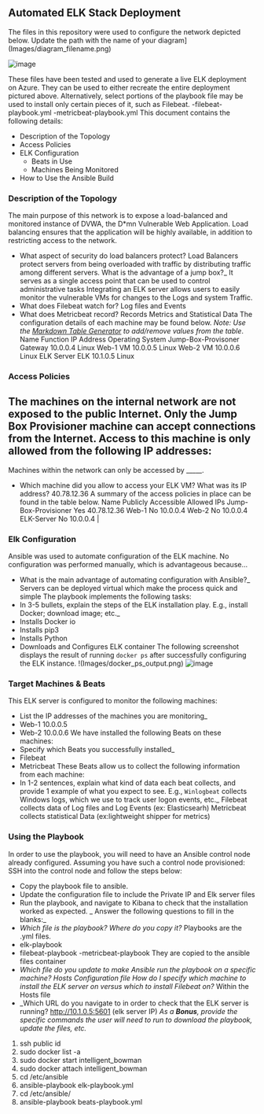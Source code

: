## Automated ELK Stack Deployment

The files in this repository were used to configure the network depicted below.
Update the path with the name of your diagram](Images/diagram_filename.png)

![image](https://user-images.githubusercontent.com/94412159/160733626-02904990-dd43-4e35-8a6d-b2430c30b904.png)

 
These files have been tested and used to generate a live ELK deployment on Azure. They can be used to either recreate the entire deployment pictured above. Alternatively, select portions of the playbook file may be used to install only certain pieces of it, such as Filebeat.
  -filebeat-playbook.yml
  -metricbeat-playbook.yml
This document contains the following details:
- Description of the Topology
- Access Policies
- ELK Configuration
  - Beats in Use
  - Machines Being Monitored
- How to Use the Ansible Build
### Description of the Topology
The main purpose of this network is to expose a load-balanced and monitored instance of DVWA, the D*mn Vulnerable Web Application.
Load balancing ensures that the application will be highly available, in addition to restricting access to the network.
- What aspect of security do load balancers protect? Load Balancers protect servers from being overloaded with traffic by distributing traffic among different servers.
 What is the advantage of a jump box?_
It serves as a single access point that can be used to control administrative tasks
Integrating an ELK server allows users to easily monitor the vulnerable VMs for changes to the Logs and system Traffic.
- What does Filebeat watch for? Log files and Events
- What does Metricbeat record? Records Metrics and Statistical Data
The configuration details of each machine may be found below.
_Note: Use the [Markdown Table Generator](http://www.tablesgenerator.com/markdown_tables) to add/remove values from the table_.
Name	Function	IP Address	Operating System
Jump-Box-Provisoner	Gateway	10.0.0.4	Linux
Web-1	VM	10.0.0.5	Linux
Web-2	VM	10.0.0.6	Linux
ELK Server	ELK	10.1.0.5	Linux

### Access Policies
The machines on the internal network are not exposed to the public Internet. 
Only the Jump Box Provisioner machine can accept connections from the Internet. Access to this machine is only allowed from the following IP addresses:
-
Machines within the network can only be accessed by _____.
- Which machine did you allow to access your ELK VM? What was its IP address? 40.78.12.36 
A summary of the access policies in place can be found in the table below.
Name	Publicly Accessible	Allowed IPs
Jump-Box-Provisioner	Yes	40.78.12.36
Web-1	No	10.0.0.4
Web-2	No	10.0.0.4
ELK-Server	No	10.0.0.4
|
### Elk Configuration
Ansible was used to automate configuration of the ELK machine. No configuration was performed manually, which is advantageous because...
- What is the main advantage of automating configuration with Ansible?_
Servers can be deployed virtual which make the process quick and simple
The playbook implements the following tasks:
- In 3-5 bullets, explain the steps of the ELK installation play. E.g., install Docker; download image; etc._
- Installs Docker io
- Installs pip3
- Installs Python
- Downloads and Configures ELK container
The following screenshot displays the result of running `docker ps` after successfully configuring the ELK instance.
!(Images/docker_ps_output.png)
![image](https://user-images.githubusercontent.com/94412159/160733742-5e0f510d-9199-4694-9ae4-5c6fdd9d383e.png)

 
### Target Machines & Beats
This ELK server is configured to monitor the following machines:
- List the IP addresses of the machines you are monitoring_
- Web-1 10.0.0.5
- Web-2 10.0.0.6
We have installed the following Beats on these machines:
- Specify which Beats you successfully installed_
- Filebeat
- Metricbeat
These Beats allow us to collect the following information from each machine:
- In 1-2 sentences, explain what kind of data each beat collects, 
and provide 1 example of what you expect to see. E.g., `Winlogbeat` collects Windows logs, which we use to track user logon events, etc._
Filebeat collects data of Log files and Log Events (ex: Elasticsearh)
Metricbeat collects statistical Data (ex:lightweight shipper for metrics)
### Using the Playbook
In order to use the playbook, you will need to have an Ansible control node already configured. Assuming you have such a control node provisioned: 
SSH into the control node and follow the steps below:
- Copy the playbook file to ansible.
- Update the configuration file to include the Private IP and Elk server files
- Run the playbook, and navigate to Kibana to check that the installation worked as expected.
_ Answer the following questions to fill in the blanks:_
- _Which file is the playbook? Where do you copy it?_
Playbooks are the .yml files. 
- elk-playbook
- filebeat-playbook
-metricbeat-playbook
They are copied to the ansible files container
- _Which file do you update to make Ansible run the playbook on a specific machine? 
Hosts Configuration file 
How do I specify which machine to install the ELK server on versus which to install Filebeat on?_
Within the Hosts file
- _Which URL do you navigate to in order to check that the ELK server is running? http://10.1.0.5:5601 (elk server IP)
_As a **Bonus**, provide the specific commands the user will need to run to download the playbook, update the files, etc._

1.	ssh public id
2.	sudo docker list -a
3.	sudo docker start intelligent_bowman
4.	sudo docker attach intelligent_bowman
5.	cd /etc/ansible
6.	ansible-playbook elk-playbook.yml 
7.	cd /etc/ansible/
8.	ansible-playbook beats-playbook.yml 

